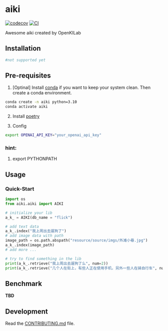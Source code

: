 # aiki

[![codecov](https://codecov.io/gh/OpenKILab/AIKI/branch/main/graph/badge.svg?token=AIKI_token_here)](https://codecov.io/gh/OpenKILab/AIKI)
[![CI](https://github.com/OpenKILab/AIKI/actions/workflows/main.yml/badge.svg)](https://github.com/OpenKILab/AIKI/actions/workflows/main.yml)



Awesome aiki created by OpenKILab

## Installation
```py
#not supported yet
```

## Pre-requisites

1. [Optinal] Install [conda](https://docs.conda.io/en/latest/miniconda.html) if you want to keep your system clean. 
Then create a conda environment.

```bash
conda create -n aiki python=3.10
conda activate aiki
```
2. Install [poetry](https://python-poetry.org/docs/#installation)

3. Config
```bash
export OPENAI_API_KEY="your_openai_api_key"
```

### hint:
1. export PYTHONPATH


## Usage

### Quick-Start

```python
import os
from aiki.aiki import AIKI

# initialize your lib
a_k_ = AIKI(db_name = "flick")

# add text data
a_k_.index("我上周出去遛狗了")
# add image data with path
image_path = os.path.abspath("resource/source/imgs/外滩小巷.jpg")
a_k_.index(image_path)
# add more ...

# try to find something in the lib
print(a_k_.retrieve("我上周出去遛狗了么", num=2))
print(a_k_.retrieve("几个人在街上，有些人正在使用手机，另外一些人在骑自行车", num=2))
```

## Benchmark
**TBD**

## Development

Read the [CONTRIBUTING.md](CONTRIBUTING.md) file.
